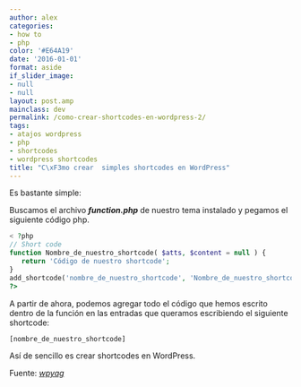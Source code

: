 ```yaml
---
author: alex
categories:
- how to
- php
color: '#E64A19'
date: '2016-01-01'
format: aside
if_slider_image:
- null
- null
layout: post.amp
mainclass: dev
permalink: /como-crear-shortcodes-en-wordpress-2/
tags:
- atajos wordpress
- php
- shortcodes
- wordpress shortcodes
title: "C\xF3mo crear  simples shortcodes en WordPress"
---
```


Es bastante simple:

Buscamos el archivo ***function.php*** de nuestro tema instalado y pegamos el siguiente código php.

```php
< ?php
// Short code
function Nombre_de_nuestro_shortcode( $atts, $content = null ) {
   return 'Código de nuestro shortcode';
}
add_shortcode('nombre_de_nuestro_shortcode', 'Nombre_de_nuestro_shortcode');
?>

```

A partir de ahora, podemos agregar todo el código que hemos escrito dentro de la función en las entradas que queramos escribiendo el siguiente shortcode:

```bash
[nombre_de_nuestro_shortcode]
```

Así de sencillo es crear shortcodes en WordPress.

Fuente: <a href="http://www.wpyag.com/wordpress-tips-and-tricks/how-to-create-wordpress-shortcode-for-adsense/" target="_blank"><em>wpyag</em></a>
